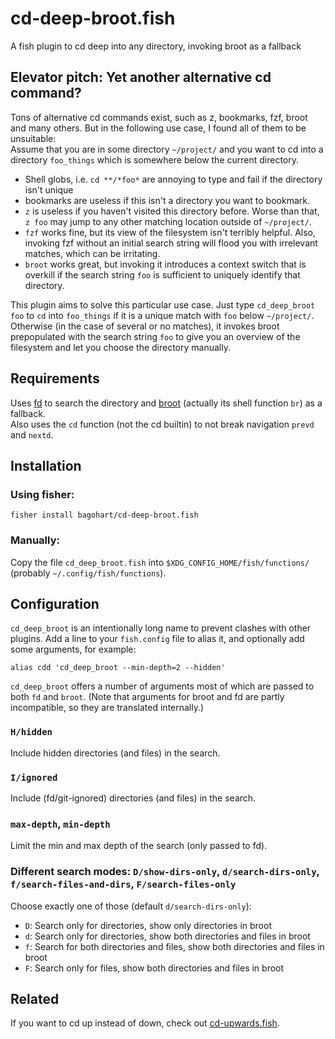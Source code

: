 # cd-deep-broot.fish
A fish plugin to cd deep into any directory, invoking broot as a fallback

## Elevator pitch: Yet another alternative cd command?
Tons of alternative cd commands exist, such as z, bookmarks, fzf, broot and many others.
But in the following use case, I found all of them to be unsuitable:\
Assume that you are in some directory `~/project/` and you want to cd into a directory `foo_things` which is somewhere below the current directory.

* Shell globs, i.e. `cd **/*foo*` are annoying to type and fail if the directory isn't unique
* bookmarks are useless if this isn't a directory you want to bookmark.
* `z` is useless if you haven't visited this directory before. Worse than that, `z foo` may jump to any other matching location outside of `~/project/`.
* `fzf` works fine, but its view of the filesystem isn't terribly helpful. Also, invoking fzf without an initial search string will flood you with irrelevant matches, which can be irritating.
* `broot` works great, but invoking it introduces a context switch that is overkill if the search string `foo` is sufficient to uniquely identify that directory.

This plugin aims to solve this particular use case. Just type `cd_deep_broot foo` to `cd` into `foo_things` if it is a unique match with `foo` below `~/project/`.
Otherwise (in the case of several or no matches), it invokes broot prepopulated with the search string `foo` to give you an overview of the filesystem and let you choose the directory manually.

## Requirements
Uses [fd](https://github.com/sharkdp/fd) to search the directory and [broot](https://dystroy.org/broot/) (actually its shell function `br`) as a fallback.\
Also uses the `cd` function (not the cd builtin) to not break navigation `prevd` and `nextd`.

## Installation
### Using fisher:
```
fisher install bagohart/cd-deep-broot.fish
```

### Manually:
Copy the file `cd_deep_broot.fish` into `$XDG_CONFIG_HOME/fish/functions/` (probably `~/.config/fish/functions`).

## Configuration
`cd_deep_broot` is an intentionally long name to prevent clashes with other plugins. Add a line to your `fish.config` file to alias it, and optionally add some arguments, for example:
```
alias cdd 'cd_deep_broot --min-depth=2 --hidden'
```
`cd_deep_broot` offers a number of arguments most of which are passed to both `fd` and `broot`.
(Note that arguments for broot and fd are partly incompatible, so they are translated internally.)

### `H/hidden`
Include hidden directories (and files) in the search.

### `I/ignored`
Include (fd/git-ignored) directories (and files) in the search.

### `max-depth`, `min-depth`
Limit the min and max depth of the search (only passed to fd).

### Different search modes: `D/show-dirs-only`, `d/search-dirs-only`, `f/search-files-and-dirs`, `F/search-files-only`
Choose exactly one of those (default `d/search-dirs-only`):
* `D`: Search only for directories, show only directories in broot
* `d`: Search only for directories, show both directories and files in broot
* `f`: Search for both directories and files, show both directories and files in broot
* `F`: Search only for files, show both directories and files in broot

## Related
If you want to cd up instead of down, check out [cd-upwards.fish](https://github.com/bagohart/cd-upwards.fish).
